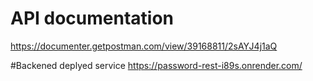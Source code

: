# API documentation
https://documenter.getpostman.com/view/39168811/2sAYJ4j1aQ


#Backened deplyed service
https://password-rest-i89s.onrender.com/
